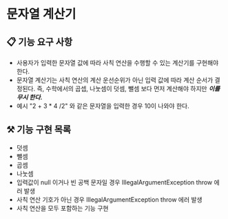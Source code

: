 #  문자열 계산기

## 📋 기능 요구 사항

- 사용자가 입력한 문자열 값에 따라 사칙 연산을 수행할 수 있는 계산기를 구현해야 한다.
- 문자열 계산기는 사칙 연산의 계산 운선순위가 아닌 입력 값에 따라 계산 순서가 결정된다. 즉, 수학에서의 곱셉, 나눗셈이 덧셈, 뺄셈 보다 먼저 계산해야 하지만 ***이를 무시 한다.***
- 예시 "2 + 3 * 4 /2" 와 같은 문자열을 입력한 경우 10이 나와야 한다.

## ⚒️ 기능 구현 목록

- 덧셈
- 뺄셈
- 곱셈
- 나눗셈
- 입력값이 null 이거나 빈 공백 문자일 경우  IllegalArgumentException throw 에러 발생
- 사칙 연산 기호가 아닌 경우  IllegalArgumentException throw 에러 발생
- 사칙 연산을 모두 포함하는 기능 구현